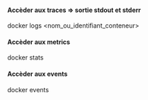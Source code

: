 #### Accèder aux traces => sortie stdout et stderr

docker logs <nom_ou_identifiant_conteneur>

#### Accèder aux metrics

docker stats

#### Accèder aux events

docker events